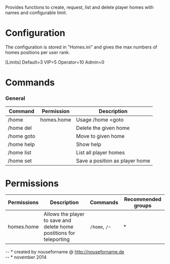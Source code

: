 

Provides functions to create, request, list and delete player homes with names and configurable limit. 	

# Configuration
The configuration is stored in "Homes.ini" and gives the max numbers of homes positions per user rank.

[Limits] Default=3 VIP=5 Operator=10 Admin=0 			

# Commands

### General
| Command | Permission | Description |
| ------- | ---------- | ----------- |
|/home | homes.home | Usage /home <goto|set|list|delete|help> [name]|
|/home del |  | Delete the given home|
|/home goto |  | Move to given home|
|/home help |  | Show help|
|/home list |  | List all player homes|
|/home set |  | Save a position as player home|



# Permissions
| Permissions | Description | Commands | Recommended groups |
| ----------- | ----------- | -------- | ------------------ |
| homes.home | Allows the player to save and delete home postitions for teleporting | `/home`, `/~` | * |



-- * created by nouseforname @ http://nouseforname.de  
-- * november 2014
